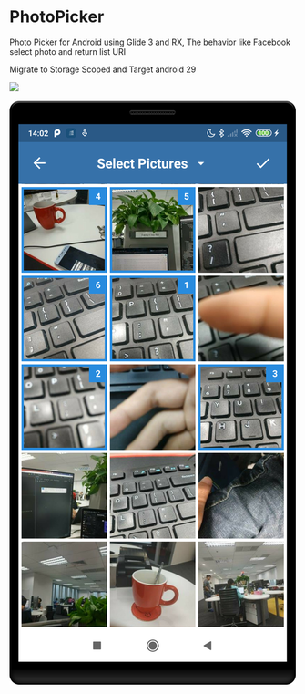 # PhotoPicker
Photo Picker for Android using Glide 3 and RX, The behavior like Facebook select photo and return list URI

Migrate to Storage Scoped and Target android 29

[![](https://jitpack.io/v/haiithust/PhotoPicker.svg)](https://jitpack.io/#haiithust/PhotoPicker)

![alt text](https://github.com/haiithust/PhotoPicker/blob/master/screenshot/device-2020-10-27-140212.png?raw=true)
